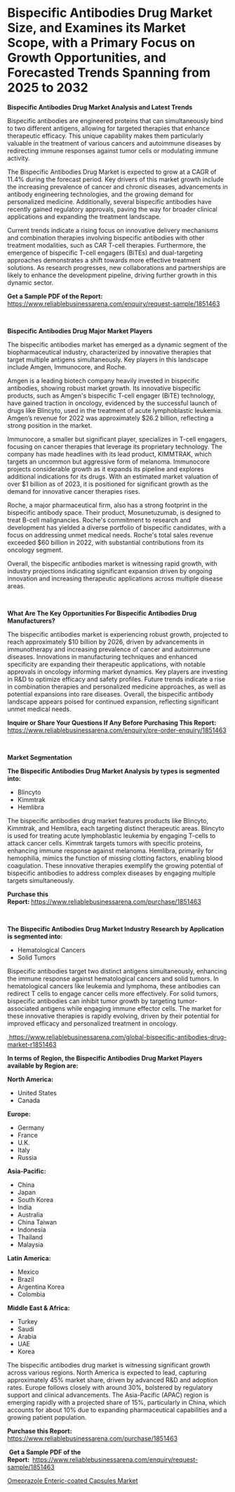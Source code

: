 <p><h1>Bispecific Antibodies Drug Market Size, and Examines its Market Scope, with a Primary Focus on Growth Opportunities, and Forecasted Trends Spanning from 2025 to 2032</h1></p><p><strong>Bispecific Antibodies Drug Market Analysis and Latest Trends</strong></p>
<p><p>Bispecific antibodies are engineered proteins that can simultaneously bind to two different antigens, allowing for targeted therapies that enhance therapeutic efficacy. This unique capability makes them particularly valuable in the treatment of various cancers and autoimmune diseases by redirecting immune responses against tumor cells or modulating immune activity.</p><p>The Bispecific Antibodies Drug Market is expected to grow at a CAGR of 11.4% during the forecast period. Key drivers of this market growth include the increasing prevalence of cancer and chronic diseases, advancements in antibody engineering technologies, and the growing demand for personalized medicine. Additionally, several bispecific antibodies have recently gained regulatory approvals, paving the way for broader clinical applications and expanding the treatment landscape.</p><p>Current trends indicate a rising focus on innovative delivery mechanisms and combination therapies involving bispecific antibodies with other treatment modalities, such as CAR T-cell therapies. Furthermore, the emergence of bispecific T-cell engagers (BiTEs) and dual-targeting approaches demonstrates a shift towards more effective treatment solutions. As research progresses, new collaborations and partnerships are likely to enhance the development pipeline, driving further growth in this dynamic sector.</p></p>
<p><strong>Get a Sample PDF of the Report:&nbsp;</strong> <a href="https://www.reliablebusinessarena.com/enquiry/request-sample/1851463?utm_campaign=3533&utm_medium=2&utm_source=Github&utm_content=ia&utm_term=26032025&utm_id=bispecific-antibodies-drug">https://www.reliablebusinessarena.com/enquiry/request-sample/1851463</a></p>
<p>&nbsp;</p>
<p><strong>Bispecific Antibodies Drug Major Market Players</strong></p>
<p><p>The bispecific antibodies market has emerged as a dynamic segment of the biopharmaceutical industry, characterized by innovative therapies that target multiple antigens simultaneously. Key players in this landscape include Amgen, Immunocore, and Roche.</p><p>Amgen is a leading biotech company heavily invested in bispecific antibodies, showing robust market growth. Its innovative bispecific products, such as Amgen's bispecific T-cell engager (BiTE) technology, have gained traction in oncology, evidenced by the successful launch of drugs like Blincyto, used in the treatment of acute lymphoblastic leukemia. Amgen’s revenue for 2022 was approximately $26.2 billion, reflecting a strong position in the market.</p><p>Immunocore, a smaller but significant player, specializes in T-cell engagers, focusing on cancer therapies that leverage its proprietary technology. The company has made headlines with its lead product, KIMMTRAK, which targets an uncommon but aggressive form of melanoma. Immunocore projects considerable growth as it expands its pipeline and explores additional indications for its drugs. With an estimated market valuation of over $1 billion as of 2023, it is positioned for significant growth as the demand for innovative cancer therapies rises.</p><p>Roche, a major pharmaceutical firm, also has a strong footprint in the bispecific antibody space. Their product, Mosunetuzumab, is designed to treat B-cell malignancies. Roche's commitment to research and development has yielded a diverse portfolio of bispecific candidates, with a focus on addressing unmet medical needs. Roche's total sales revenue exceeded $60 billion in 2022, with substantial contributions from its oncology segment.</p><p>Overall, the bispecific antibodies market is witnessing rapid growth, with industry projections indicating significant expansion driven by ongoing innovation and increasing therapeutic applications across multiple disease areas.</p></p>
<p>&nbsp;</p>
<p><strong>What Are The Key Opportunities For Bispecific Antibodies Drug Manufacturers?</strong></p>
<p><p>The bispecific antibodies market is experiencing robust growth, projected to reach approximately $10 billion by 2026, driven by advancements in immunotherapy and increasing prevalence of cancer and autoimmune diseases. Innovations in manufacturing techniques and enhanced specificity are expanding their therapeutic applications, with notable approvals in oncology informing market dynamics. Key players are investing in R&D to optimize efficacy and safety profiles. Future trends indicate a rise in combination therapies and personalized medicine approaches, as well as potential expansions into rare diseases. Overall, the bispecific antibody landscape appears poised for continued expansion, reflecting significant unmet medical needs.</p></p>
<p><strong>Inquire or Share Your Questions If Any Before Purchasing This Report:</strong> <a href="https://www.reliablebusinessarena.com/enquiry/pre-order-enquiry/1851463?utm_campaign=3533&utm_medium=2&utm_source=Github&utm_content=ia&utm_term=26032025&utm_id=bispecific-antibodies-drug">https://www.reliablebusinessarena.com/enquiry/pre-order-enquiry/1851463</a></p>
<p>&nbsp;</p>
<p><strong>Market Segmentation</strong></p>
<p><strong>The Bispecific Antibodies Drug Market Analysis by types is segmented into:</strong></p>
<p><ul><li>Blincyto</li><li>Kimmtrak</li><li>Hemlibra</li></ul></p>
<p><p>The bispecific antibodies drug market features products like Blincyto, Kimmtrak, and Hemlibra, each targeting distinct therapeutic areas. Blincyto is used for treating acute lymphoblastic leukemia by engaging T-cells to attack cancer cells. Kimmtrak targets tumors with specific proteins, enhancing immune response against melanoma. Hemlibra, primarily for hemophilia, mimics the function of missing clotting factors, enabling blood coagulation. These innovative therapies exemplify the growing potential of bispecific antibodies to address complex diseases by engaging multiple targets simultaneously.</p></p>
<p><strong>Purchase this Report:&nbsp;</strong><a href="https://www.reliablebusinessarena.com/purchase/1851463?utm_campaign=3533&utm_medium=2&utm_source=Github&utm_content=ia&utm_term=26032025&utm_id=bispecific-antibodies-drug">https://www.reliablebusinessarena.com/purchase/1851463</a></p>
<p>&nbsp;</p>
<p><strong>The Bispecific Antibodies Drug Market Industry Research by Application is segmented into:</strong></p>
<p><ul><li>Hematological Cancers</li><li>Solid Tumors</li></ul></p>
<p><p>Bispecific antibodies target two distinct antigens simultaneously, enhancing the immune response against hematological cancers and solid tumors. In hematological cancers like leukemia and lymphoma, these antibodies can redirect T cells to engage cancer cells more effectively. For solid tumors, bispecific antibodies can inhibit tumor growth by targeting tumor-associated antigens while engaging immune effector cells. The market for these innovative therapies is rapidly evolving, driven by their potential for improved efficacy and personalized treatment in oncology.</p></p>
<p><a href="https://www.reliablebusinessarena.com/global-bispecific-antibodies-drug-market-r1851463?utm_campaign=3533&utm_medium=2&utm_source=Github&utm_content=ia&utm_term=26032025&utm_id=bispecific-antibodies-drug">&nbsp;https://www.reliablebusinessarena.com/global-bispecific-antibodies-drug-market-r1851463</a></p>
<p><strong>In terms of Region, the Bispecific Antibodies Drug Market Players available by Region are:</strong></p>
<p>
    <p> <strong> North America: </strong>
        <ul>
            <li>United States</li>
            <li>Canada</li>
        </ul>
        </p> 
    <p> <strong> Europe: </strong>
        <ul>
            <li>Germany</li>
            <li>France</li>
            <li>U.K.</li>
            <li>Italy</li>
            <li>Russia</li>
        </ul>
        </p> 
    <p> <strong> Asia-Pacific: </strong>
        <ul>
            <li>China</li>
            <li>Japan</li>
            <li>South Korea</li>
            <li>India</li>
            <li>Australia</li>
            <li>China Taiwan</li>
            <li>Indonesia</li>
            <li>Thailand</li>
            <li>Malaysia</li>
        </ul>
        </p> 
    <p> <strong> Latin America: </strong>
        <ul>
            <li>Mexico</li>
            <li>Brazil</li>
            <li>Argentina Korea</li>
            <li>Colombia</li>
        </ul>
        </p> 
    <p> <strong> Middle East & Africa: </strong>
        <ul>
            <li>Turkey</li>
            <li>Saudi</li>
            <li>Arabia</li>
            <li>UAE</li>
            <li>Korea</li>
        </ul>
    </p>
    </p>
<p><p>The bispecific antibodies drug market is witnessing significant growth across various regions. North America is expected to lead, capturing approximately 45% market share, driven by advanced R&D and adoption rates. Europe follows closely with around 30%, bolstered by regulatory support and clinical advancements. The Asia-Pacific (APAC) region is emerging rapidly with a projected share of 15%, particularly in China, which accounts for about 10% due to expanding pharmaceutical capabilities and a growing patient population.</p></p>
<p><strong>Purchase this Report: </strong><a href="https://www.reliablebusinessarena.com/purchase/1851463?utm_campaign=3533&utm_medium=2&utm_source=Github&utm_content=ia&utm_term=26032025&utm_id=bispecific-antibodies-drug">https://www.reliablebusinessarena.com/purchase/1851463</a></p>
<p>&nbsp;<strong>Get a Sample PDF of the Report:&nbsp;&nbsp;</strong><a href="https://www.reliablebusinessarena.com/enquiry/request-sample/1851463?utm_campaign=3533&utm_medium=2&utm_source=Github&utm_content=ia&utm_term=26032025&utm_id=bispecific-antibodies-drug">https://www.reliablebusinessarena.com/enquiry/request-sample/1851463</a></p>
<p><strong></strong></p>
<p><p><a href="https://github.com/lecaneidreks/Market-Research-Report-List-1/blob/main/omeprazole-enteric-coated-capsules-market.md?utm_campaign=3533&utm_medium=2&utm_source=Github&utm_content=ia&utm_term=26032025&utm_id=bispecific-antibodies-drug">Omeprazole Enteric-coated Capsules Market</a></p></p>